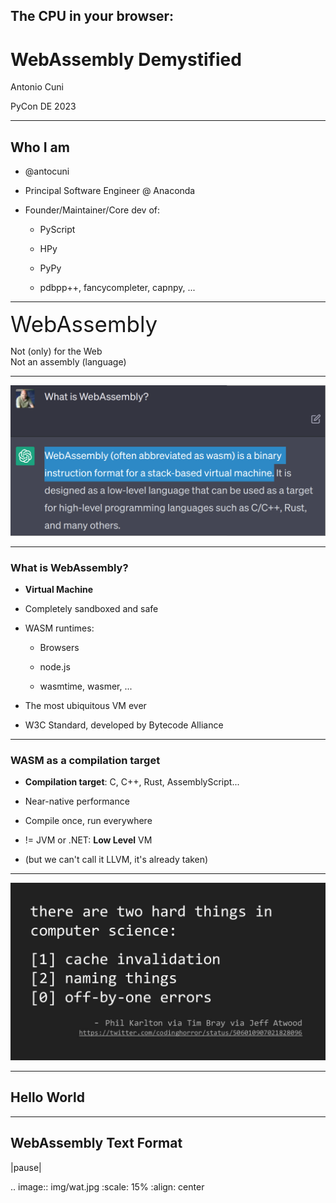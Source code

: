 <style>
  .reveal h1, .reveal h2, .reveal h3, .reveal h4, .reveal h5 {
    text-transform: none;
  }

  .big {
    font-size: 2.5em;
  }
</style>

## The CPU in your browser:

# WebAssembly Demystified

Antonio Cuni

PyCon DE 2023

---

## Who I am

- @antocuni

- Principal Software Engineer @ Anaconda

- Founder/Maintainer/Core dev of:

  * PyScript

  * HPy

  * PyPy

  * pdbpp++, fancycompleter, capnpy, ...

---

<span class="big fragment strike" data-fragment-index="1">Web</span><span class="big fragment strike" data-fragment-index="2">Assembly</span>

<span class="fragment" data-fragment-index="1">Not (only) for the Web</span>
<br>
<span class="fragment" data-fragment-index="2">Not an assembly (language)</span>

---

<!-- What is WebAssembly? -->
<img src="img/what-is-webassembly.png" />


---

### What is WebAssembly?

- **Virtual Machine**

- Completely sandboxed and safe

- WASM runtimes:

  * Browsers

  * node.js

  * wasmtime, wasmer, ...

- The most ubiquitous VM ever

- W3C Standard, developed by Bytecode Alliance


---

### WASM as a compilation target


- **Compilation target**: C, C++, Rust, AssemblyScript...

- Near-native performance

- Compile once, run everywhere

- != JVM or .NET: **Low Level** VM

- (but we can't call it LLVM, it's already taken)


---

<img src="img//two-hard-things.jpg" />

---

Hello World
-----------



---


WebAssembly Text Format
-----------------------

|pause|

.. image:: img/wat.jpg
   :scale: 15%
   :align: center
